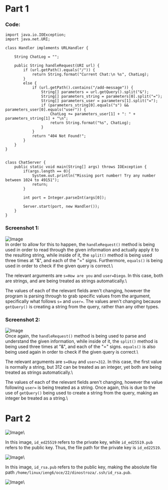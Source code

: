 <h1>Part 1</h1>
  
  
  
<h3>Code:</h3> 	

```
import java.io.IOException;
import java.net.URI;

class Handler implements URLHandler {
    
    String ChatLog = "";

    public String handleRequest(URI url) {
        if (url.getPath().equals("/")) {
            return String.format("Current Chat:\n %s", ChatLog);
        } 
        else {
            if (url.getPath().contains("/add-message")) {
                String[] parameters = url.getQuery().split("&");
                String[] parameters_string = parameters[0].split("=");
                String[] parameters_user = parameters[1].split("=");
                if (parameters_string[0].equals("s") && parameters_user[0].equals("user")) {
                    ChatLog += parameters_user[1] + ": " + parameters_string[1] + "\n";
                    return String.format("%s", ChatLog);
                }
            }
            return "404 Not Found!";
        }
    }
}


class ChatServer {
    public static void main(String[] args) throws IOException {
        if(args.length == 0){
            System.out.println("Missing port number! Try any number between 1024 to 49151");
            return;
        }

        int port = Integer.parseInt(args[0]);

        Server.start(port, new Handler());
    }
}
```
  
  
<h3>Screenshot 1:</h3>
  
![Image](https://i.imgur.com/rJk1583.png)\
In order to allow for this to happen, the `handleRequest()` method is being used in order to read through the given information and actually apply it to the resulting string, while inside of it, the `split()` method is being used three times at "&", and each of the "=" signs. Furthermore, `equals()` is being used in order to check if the given query is correct.\ 
  
The relevant arguments are `s=How are you` and `user=Diego`. In this case, both are strings, and are being treated as strings automatically.\
  
The values of each of the relevant fields aren't changing, however the program is parsing through to grab specific values from the argument, specifically what follows `s=` and `user=`. The values aren't changing because `getQuery()` is creating a string from the query, rather than any other types.  
  

<h3>Screenshot 2:</h3>
  
![Image](https://i.imgur.com/IEL7VMi.png)\
Once again, the `handleRequest()` method is being used to parse and understand the given information, while inside of it, the `split()` method is being used three times at "&", and each of the "=" signs. `equals()` is also being used again in order to check if the given query is correct.\ 
  
The relevant arguments are `s=Okay` and `user=312`. In this case, the first value is normally a string, but 312 can be treated as an integer, yet both are being treated as strings automatically.\
  
The values of each of the relevant fields aren't changing, however the value following `user=` is being treated as a string. Once again, this is due to the use of `getQuery()` being used to create a string from the query, making an integer be treated as a string.\
  
  
  
<h1>Part 2</h1>
  
  
  
![Image](https://i.imgur.com/O3GtbiS.png)\
  
In this image, `id_ed25519` refers to the private key, while `id_ed25519.pub` refers to the public key. Thus, the file path for the private key is `id_ed22519`.

![Image](https://i.imgur.com/J1NA7gG.png)\
  
In this image, `id_rsa.pub` refers to the public key, making the absolute file path `/home/linux/ieng6/oce/22/dinostroza/.ssh/id_rsa.pub`.
  
![Image](https://i.imgur.com/osGwJKc.png)\
